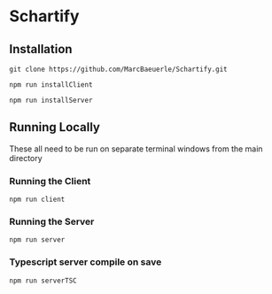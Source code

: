 # Schartify


## Installation
`git clone https://github.com/MarcBaeuerle/Schartify.git`

`npm run installClient`

`npm run installServer`

## Running Locally
These all need to be run on separate terminal windows from the main directory

### Running the Client 
`npm run client`

### Running the Server
`npm run server`

### Typescript server compile on save
`npm run serverTSC`
